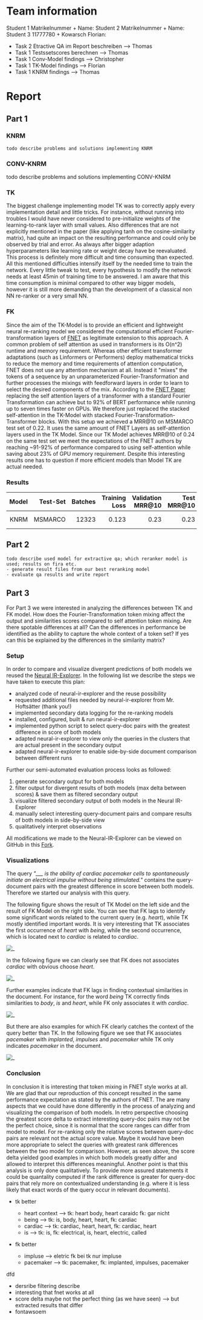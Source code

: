 # Team information

Student 1 Matrikelnummer + Name:
Student 2 Matrikelnummer + Name:
Student 3 11777780 + Kowarsch Florian:


* Task 2 Etractive QA im Report beschreiben --> Thomas
* Task 1 Testssetscores berechnen --> Thomas
* Task 1 Conv-Model findings --> Christopher
* Task 1 TK-Model findings --> Florian
* Task 1 KNRM findings --> Thomas

# Report

## Part 1

### KNRM
    todo describe problems and solutions implementing KNRM

### CONV-KNRM
todo describe problems and solutions implementing CONV-KNRM

### TK
The biggest challenge implementing model TK was to correctly apply every implementation detail and little tricks.
For instance, without running into troubles I would have never considered to pre-initialize weights of the learning-to-rank layer with small values.
Also differences that are not explicitly mentioned in the paper (like applying tanh on the cosine-similarity matrix), had quite an impact on the resulting performance and could only be observed by trial and error. 
As always after bigger adaption hyperparameters like learning rate or weight decay have be reevaluated. This process is definitely more difficult and time consuming than expected.
All this mentioned difficulties intensify itself by the needed time to train the network. Every little tweak to test, every hypothesis to modify the network needs at least 45min of training time to be answered. I am aware that this time consumption is minimal compared to other way bigger models, however it is still more demanding than the development of a classical non NN re-ranker or a very small NN.


### FK
Since the aim of the TK-Model is to provide an efficient and lightweight neural re-ranking model we considered the computational efficient Fourier-transformation layers of [FNET]((https://arxiv.org/pdf/2105.03824.pdf)) as legitimate extension to this approach. 
A common problem of self attention as used in transformers is its O(n^2) runtime and memory requirement.
Whereas other efficient transformer adaptations (such as Linformers or Performers)  deploy mathematical tricks to reduce the memory and time requirements of attention computation, FNET does not use any attention mechanism at all. Instead it "mixes" the tokens of a sequence by an unparameterized Fourier-Transformation and further processes the mixings with feedforward layers in order to learn to select the desired components of the mix.
According to the [FNET Paper](https://arxiv.org/pdf/2105.03824.pdf) replacing the self attention layers of a transformer with 
a standard Fourier Transformation can achieve but to 92% of BERT performance while running up to seven times faster on GPUs.
We therefore just replaced the stacked self-attention in the TK-Model with stacked Fourier-Transformation-Transformer blocks. 
With this setup we achieved a MRR@10 on MSMARCO test set of 0.22. It uses the same amount of FNET Layers as self-attention layers used in the TK Model.
Since our TK Model achieves MRR@10 of 0.24 on the same test set we meet the expectations of the FNET authors by reaching ~91-92% of performance compared to using self-attention while saving about 23% of GPU memory requirement.
Despite this interesting results one has to question if more efficient models than Model TK are actual needed.


### Results

| Model | Test-Set | Batches |  Training Loss    |  Validation MRR@10 | Test MRR@10  | Comment |
|-------:|------:|----:|----:|----:|----:|----|
| KNRM | MSMARCO | 12323 | 0.123 | 0.23  | 0.23 | super nice run |


## Part 2

    todo describe used model for extractive qa; which reranker model is used; results on fira etc.
    - generate result files from our best reranking model
    - evaluate qa results and write report

## Part 3

For Part 3 we were interested in analyzing the differences between TK and FK model. How does the Fourier-Transformation token mixing affect the output and similarities scores compared to self attention token mixing. Are there spotable differences at all? Can the differences in performance be identified as the ability to capture the whole context of a token set? If yes can this be explained by the differences in the similarity matrix?
### Setup
In order to compare and visualize divergent predictions of both models we reused the [Neural IR-Explorer](https://github.com/sebastian-hofstaetter/neural-ir-explorer). In the following list we describe the steps we have taken to execute this plan:

* analyzed code of neural-ir-explorer and the reuse possibility 
* requested additional files needed by neural-ir-explorer from Mr. Hoftsätter (thank you!)
* implemented secondary data logging for the re-ranking models
* installed, configured, built & run neural-ir-explorer
* implemented python script to select query-doc pairs with the greatest difference in score of both models
* adapted neural-ir-explorer to view only the queries in the clusters that are actual present in the secondary output
* adapted neural-ir-explorer to enable side-by-side document comparison between different runs

Further our semi-automated evaluation process looks as followed:
1. generate secondary output for both models
2. filter output for divergent results of both models (max delta between scores) & save them as filtered secondary output
3. visualize filtered secondary output of both models in the Neural IR-Explorer
4. manually select interesting query-document pairs and compare results of both models in side-by-side view
5. qualitatively interpret observations

All modifications we made to the Neural-IR-Explorer can be viewed on GitHub in this [Fork](https://github.com/CaRniFeXeR/neural-ir-explorer).
### Visualizations
The query *"___ is the ability of cardiac pacemaker cells to spontaneously initiate an electrical impulse without being stimulated."* contains the query-document pairs with the greatest difference in score between both models. Therefore we started our analysis with this query.

The following figure shows the result of TK Model on the left side and the result of FK Model on the right side.
You can see that FK lags to identify some significant words related to the current query (e.g. *heart*), while TK mostly identified important words. It is very interesting that TK associates the first occurrence of *heart* with *being*, while the second occurrence, which is located next to *cardiac* is related to *cardiac*.

![_](documents\report_heart_query_overall.png)

In the following figure we can clearly see that FK does not associates *cardiac* with obvious choose *heart*.

![_](documents\report_heart_query_overall_cardiac.png)

Further examples indicate that FK lags in finding contextual similarities in the document. For instance, for the word *being* TK correctly finds similarities to *body*, *is* and *heart*, while FK only associates it with *cardiac*.

![_](documents\report_heart_query_overall_being.png)

But there are also examples for which FK clearly catches the context of the query better than TK. In the following figure we see that FK associates *pacemaker* with *implanted*, *impulses* and *pacemaker* while TK only indicates *pacemaker* in the document.

![_](documents\report_heart_query_overall_pacemaker.png)

### Conclusion

In conclusion it is interesting that token mixing in FNET style works at all. We are glad that our reproduction of this concept resulted in the same performance expectation as stated by the authors of FNET.
The are many aspects that we could have done differently in the process of analyzing and visualizing the comparison of both models.
In retro perspective choosing the greatest score delta to extract interesting query-doc pairs may not be the perfect choice, since it is normal that the score ranges can differ from model to model. For re-ranking only the relative scores between query-doc pairs are relevant not the actual score value. Maybe it would have been more appropriate to select the queries with greatest rank differences between the two model for comparison. However, as seen above, the score delta yielded good examples in which both models greatly differ and allowed to interpret this differences meaningful.
Another point is that this analysis is only done qualitatively. To provide more assured statements it could be quantality computed if the rank difference is greater for query-doc pairs that rely more on contextualized understanding (e.g. where it is less likely that exact words of the query occur in relevant documents).


* tk better

    * heart context --> tk: heart body, heart caraidc fk: gar nicht
    * being --> tk: is, body, heart, heart, fk: cardiac 
    * cardiac -->  tk: cardiac, heart, heart, fk: cardiac, heart
    * is --> tk: is, fk: electrical, is, heart, electric, called 
* fk better
    * impluse --> eletric fk bei tk nur impluse
    * pacemaker --> tk: pacemaker, fk: implanted, impulses, pacemaker


dfd
* dersribe filtering
 describe
* interesting that fnet works at all
* score delta maybe not the perfect thing (as we have seen) --> but extracted results that differ 
* fontawsoem 

